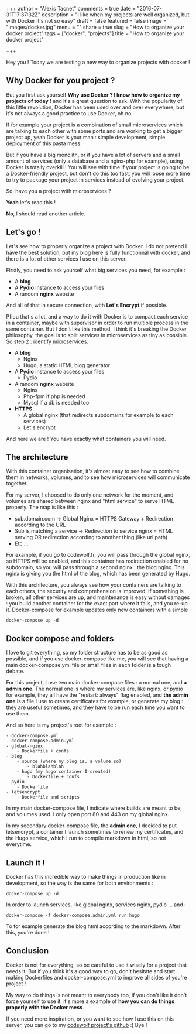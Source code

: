 +++
author = "Alexis Tacnet"
comments = true
date = "2016-07-31T17:37:32Z"
description = "I like when my projects are well organized, but with Docker it's not so easy"
draft = false
featured = false
image = "images/docker.jpg"
menu = ""
share = true
slug = "How to organize your docker project"
tags = ["docker", "projects"]
title = "How to organize your docker project"

+++

Hey you ! Today we are testing a new way to organize projects with docker !

Why Docker for you project ?
-----------------------------

But you first ask yourself **Why use Docker ? I know how to organize my projects of today !** and it's a great question to ask. 
With the popularity of this little revolution, Docker has been used over and over everywhere, but it's not always a good practice 
to use Docker, oh no.

If for example your project is a combination of small microservices which are talking to each other with some ports and are working
to get a bigger project up, yeah Docker is your man : simple development, simple deployment of this pasta mess.

But if you have a big monolith, or if you have a lot of servers and a small amount of services (only a database and a nginx-php for example),
using Docker is totally overkill ! You will see with time if your project is going to be a Docker-friendly project, but don't do this
too fast, you will loose more time to try to package your project in services instead of evolving your project.

So, have you a project with microservices ?

**Yeah** let's read this !

**No**, I should read another article.

Let's go !
----------

Let's see how to properly organize a project with Docker. I do not pretend I have the best solution, but my blog here is fully
functionnal with docker, and there is a lot of other services I use on this server.

Firstly, you need to ask yourself what big services you need, for example :

* A **blog**
* A **Pydio** instance to access your files
* A random **nginx** website

And all of that in secure connection, with **Let's Encrypt** if possible.

Pfiou that's a lot, and a way to do it with Docker is to compact each service in a container, maybe with supervisor in order to 
run multiple process in the same container. But I don't like this method, I think it's breaking the Docker philosophy, the goal
is to split services in microservices as tiny as possible. So step 2 : identify microservices.

* A **blog**
	* Nginx
	* Hugo, a static HTML blog generator
* A **Pydio** instance to access your files
	* Pydio
* A random **nginx** website
	* Nginx
	* Php-fpm if php is needed
	* Mysql if a db is needed too
* **HTTPS**
	* A global nginx (that redirects subdomains for example to each services)
	* Let's encrypt

And here we are ! You have exactly what containers you will need.

The architecture
-----------------

With this container organisation, it's almost easy to see how to combine them in networks, volumes, and to see how microservices
will communicate together.

For my server, I choosed to do only one network for the moment, and volumes are shared between nginx and "html service" to serve 
HTML properly. The map is like this :

* sub.domain.com -> Global Nginx = HTTPS Gateway + Redirection according to the URL
* Sub is matching a service -> Redirection to service nginx = HTML serving OR redirection according to another thing (like url path)
* Etc ...

For example, if you go to codewolf.fr, you will pass through the global nginx, so HTTPS will be enabled, and this container has
redirection enabled for no subdomain, so you will pass through a second nginx : the blog nginx. This nginx is giving you the html
of the blog, which has been generated by Hugo.

With this architecture, you always see how your containers are talking to each others, the security and comprehension is improved.
If something is broken, all other services are up, and maintenance is easy without damages : you build another container for the 
exact part where it fails, and you re-up it. Docker-compose for example updates only new containers with a simple

	docker-compose up -d

Docker compose and folders
--------------------------

I love to git everything, so my folder structure has to be as good as possible, and if you use docker-compose like me, you will see
that having a main docker-compose.yml file or small files in each folder is a tough debate.

For this project, I use two main docker-compose files : a normal one, and **a admin one**. The normal one is where my services are,
like nginx, or pydio for example, they all have the "restart: always" flag enabled, and **the admin one** is a file I use to 
create certificates for example, or generate my blog : they are useful sometimes, and they have to be run each time you want to use them.

And so here is my project's root for example :

	- docker-compose.yml
	- docker-compose.admin.yml
	- global-nginx
		- Dockerfile + confs
	- blog
		- source (where my blog is, a volume so)
			- blahblahblah
		- hugo (my hugo container I created)
			- Dockerfile + confs
	- pydio
		- Dockerfile
	- letsencrypt
		- Dockerfile and scripts

In my main docker-compose file, I indicate where builds are meant to be, and volumes used. I only open port 80 and 443 on my global nginx.

In my secondary docker-compose file, the **admin one**, I decided to put letsencrypt, a container I launch sometimes to renew my certificates,
and the Hugo service, which I run to compile markdown in html, so not everytime.

Launch it !
-----------

Docker has this incredible way to make things in production like in development, so the way is the same for both environments :

	docker-compose up -d

In order to launch services, like global nginx, services nginx, pydio ... and :

	docker-compose -f docker-compose.admin.yml run hugo

To for example generate the blog html according to the markdown. After this, you're done !

Conclusion
----------

Docker is not for everything, so be careful to use it wisely for a project that needs it. But if you think it's a good way to go, don't 
hesitate and start making Dockerfiles and docker-compose.yml to improve all sides of you're project !

My way to do things is not meant to everybody too, if you don't like it don't force yourself to use it, it's more a example of **how you
can do things properly with the Docker mess**.

If you need more inspiration, or you want to see how I use this on this server, you can go to my [codewolf project's github](https://github.com/fuegowolf/codewolf) :) Bye !